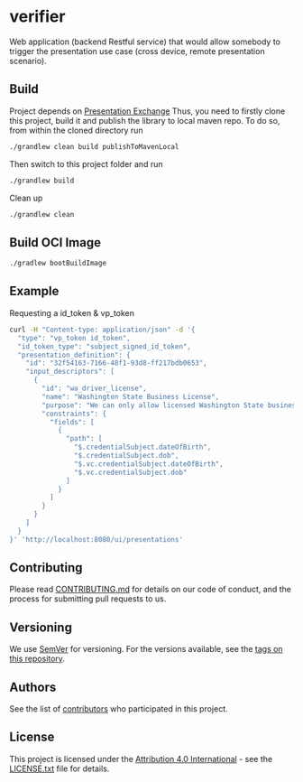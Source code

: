 # verifier
Web application (backend Restful service) that would allow somebody to trigger the presentation use case (cross device, remote presentation scenario).

## Build


Project depends on [Presentation Exchange](https://github.com/niscy-eudiw/presentation-exchange-kt)
Thus, you need to firstly clone this project, build it and publish the library to 
local maven repo. To do so, from within the cloned directory run

```bash
./grandlew clean build publishToMavenLocal
```

Then switch to this project folder and run

```bash
./grandlew build
```

Clean up

```bash
./grandlew clean
```

## Build OCI Image

```bash
./gradlew bootBuildImage
```

## Example

Requesting a id_token & vp_token

```bash
curl -H "Content-type: application/json" -d '{
  "type": "vp_token id_token",
  "id_token_type": "subject_signed_id_token",
  "presentation_definition": {
    "id": "32f54163-7166-48f1-93d8-ff217bdb0653",
    "input_descriptors": [
      {
        "id": "wa_driver_license",
        "name": "Washington State Business License",
        "purpose": "We can only allow licensed Washington State business representatives into the WA Business Conference",
        "constraints": {
          "fields": [
            {
              "path": [
                "$.credentialSubject.dateOfBirth",
                "$.credentialSubject.dob",
                "$.vc.credentialSubject.dateOfBirth",
                "$.vc.credentialSubject.dob"
              ]
            }
          ]
        }
      }
    ]
  }
}' 'http://localhost:8080/ui/presentations'
```

## Contributing

Please read [CONTRIBUTING.md](CONTRIBUTING.md) for details on our code of conduct,
and the process for submitting pull requests to us.

## Versioning

We use [SemVer](http://semver.org/) for versioning. For the versions available, 
see the [tags on this repository](https://github.com/eu-digital-identity-wallet/architecture-and-reference-framework/tags). 

## Authors

See the list of [contributors](https://github.com/eu-digital-identity-wallet/architecture-and-reference-framework/graphs/contributors) who participated in this project.

## License

This project is licensed under the [Attribution 4.0
International](http://creativecommons.org/licenses/by/4.0/) - see the
[LICENSE.txt](LICENSE) file for details.